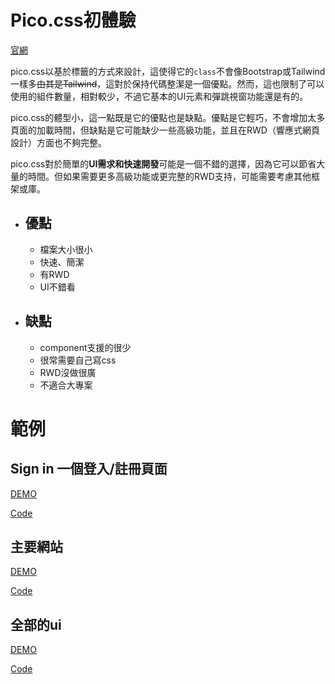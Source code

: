 # Pico.css初體驗

[官網](https://picocss.com/)

pico.css以基於標籤的方式來設計，這使得它的`class`不會像Bootstrap或Tailwind一樣多~~由其是Tailwind~~，這對於保持代碼整潔是一個優點。然而，這也限制了可以使用的組件數量，相對較少，不過它基本的UI元素和彈跳視窗功能還是有的。

pico.css的體型小，這一點既是它的優點也是缺點。優點是它輕巧，不會增加太多頁面的加載時間，但缺點是它可能缺少一些高級功能，並且在RWD（響應式網頁設計）方面也不夠完整。

pico.css對於簡單的**UI需求和快速開發**可能是一個不錯的選擇，因為它可以節省大量的時間。但如果需要更多高級功能或更完整的RWD支持，可能需要考慮其他框架或庫。

- 優點
    - 
    - 檔案大小很小
    - 快速、簡潔
    - 有RWD
    - UI不錯看

- 缺點
    - 
    - component支援的很少
    - 很常需要自己寫css
    - RWD沒做很廣
    - 不適合大專案

# 範例

## Sign in 一個登入/註冊頁面

[DEMO](https://lucashsu95.github.io/learn-pico.css/Sign%20in.html)

[Code](https://github.com/lucashsu95/learn-pico.css/blob/main/Sign%20in.html)

## 主要網站

[DEMO](https://lucashsu95.github.io/learn-pico.css/)

[Code](https://github.com/lucashsu95/learn-pico.css/blob/main/index.html)

## 全部的ui

[DEMO](https://lucashsu95.github.io/learn-pico.css/all.html)

[Code](https://github.com/lucashsu95/learn-pico.css/blob/main/all.html)
